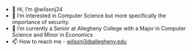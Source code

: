 - 👋 Hi, I’m @wilsonj24
- 👀 I’m interested in Computer Science but more specifically the importance of security.
- 🌱 I’m currently a Senior at Allegheny College with a Major in Computer Science and Minor in Economics
- 📫 How to reach me - wilsonj3@allegheny.edu

<!---
wilsonj24/wilsonj24 is a ✨ special ✨ repository because its `README.md` (this file) appears on your GitHub profile.
You can click the Preview link to take a look at your changes.
--->
